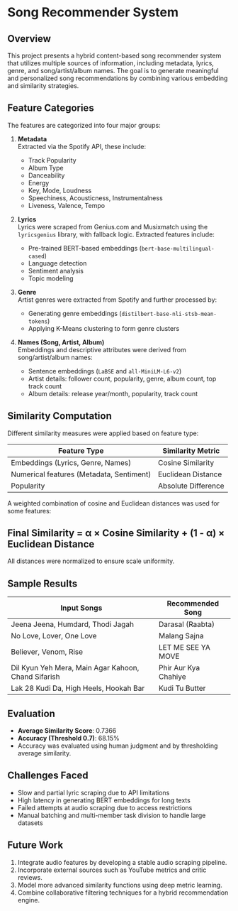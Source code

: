 # Song Recommender System

## Overview

This project presents a hybrid content-based song recommender system that utilizes multiple sources of information, including metadata, lyrics, genre, and song/artist/album names. The goal is to generate meaningful and personalized song recommendations by combining various embedding and similarity strategies.

## Feature Categories

The features are categorized into four major groups:

1. **Metadata**  
   Extracted via the Spotify API, these include:
   - Track Popularity
   - Album Type
   - Danceability
   - Energy
   - Key, Mode, Loudness
   - Speechiness, Acousticness, Instrumentalness
   - Liveness, Valence, Tempo

2. **Lyrics**  
   Lyrics were scraped from Genius.com and Musixmatch using the `lyricsgenius` library, with fallback logic. Extracted features include:
   - Pre-trained BERT-based embeddings (`bert-base-multilingual-cased`)
   - Language detection
   - Sentiment analysis
   - Topic modeling

3. **Genre**  
   Artist genres were extracted from Spotify and further processed by:
   - Generating genre embeddings (`distilbert-base-nli-stsb-mean-tokens`)
   - Applying K-Means clustering to form genre clusters

4. **Names (Song, Artist, Album)**  
   Embeddings and descriptive attributes were derived from song/artist/album names:
   - Sentence embeddings (`LaBSE` and `all-MiniLM-L6-v2`)
   - Artist details: follower count, popularity, genre, album count, top track count
   - Album details: release year/month, popularity, track count

## Similarity Computation

Different similarity measures were applied based on feature type:

| Feature Type           | Similarity Metric         |
|------------------------|---------------------------|
| Embeddings (Lyrics, Genre, Names) | Cosine Similarity   |
| Numerical features (Metadata, Sentiment) | Euclidean Distance |
| Popularity             | Absolute Difference       |

A weighted combination of cosine and Euclidean distances was used for some features:

## Final Similarity = α × Cosine Similarity + (1 - α) × Euclidean Distance

All distances were normalized to ensure scale uniformity.

## Sample Results

| Input Songs                                          | Recommended Song        |
|------------------------------------------------------|--------------------------|
| Jeena Jeena, Humdard, Thodi Jagah                    | Darasal (Raabta)         |
| No Love, Lover, One Love                             | Malang Sajna             |
| Believer, Venom, Rise                                | LET ME SEE YA MOVE       |
| Dil Kyun Yeh Mera, Main Agar Kahoon, Chand Sifarish | Phir Aur Kya Chahiye     |
| Lak 28 Kudi Da, High Heels, Hookah Bar               | Kudi Tu Butter           |

## Evaluation

- **Average Similarity Score**: 0.7366
- **Accuracy (Threshold 0.7)**: 68.15%
- Accuracy was evaluated using human judgment and by thresholding average similarity.

## Challenges Faced

- Slow and partial lyric scraping due to API limitations
- High latency in generating BERT embeddings for long texts
- Failed attempts at audio scraping due to access restrictions
- Manual batching and multi-member task division to handle large datasets

## Future Work

1. Integrate audio features by developing a stable audio scraping pipeline.
2. Incorporate external sources such as YouTube metrics and critic reviews.
3. Model more advanced similarity functions using deep metric learning.
4. Combine collaborative filtering techniques for a hybrid recommendation engine.


